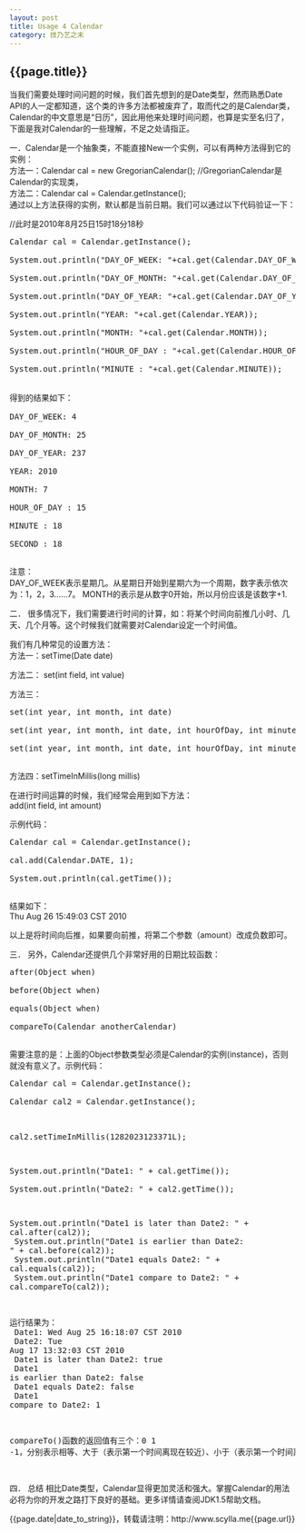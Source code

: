 ```yaml
---
layout: post
title: Usage 4 Calendar
category: 技乃艺之末
---
```

<h2>{{page.title}}</h2>
<p>当我们需要处理时间问题的时候，我们首先想到的是Date类型，然而熟悉Date API的人一定都知道，这个类的许多方法都被废弃了，取而代之的是Calendar类，Calendar的中文意思是“日历”，因此用他来处理时间问题，也算是实至名归了，下面是我对Calendar的一些理解，不足之处请指正。</p>

<p>一．Calendar是一个抽象类，不能直接New一个实例，可以有两种方法得到它的实例：</br>
方法一：Calendar cal = new GregorianCalendar(); //GregorianCalendar是Calendar的实现类，</br>
方法二：Calendar cal = Calendar.getInstance();</br>
通过以上方法获得的实例，默认都是当前日期。我们可以通过以下代码验证一下：</br>

//此时是2010年8月25日15时18分18秒</br>
<pre>
Calendar cal = Calendar.getInstance();</br>
System.out.println("DAY_OF_WEEK: "+cal.get(Calendar.DAY_OF_WEEK));</br>
System.out.println("DAY_OF_MONTH: "+cal.get(Calendar.DAY_OF_MONTH));</br>
System.out.println("DAY_OF_YEAR: "+cal.get(Calendar.DAY_OF_YEAR));</br>
System.out.println("YEAR: "+cal.get(Calendar.YEAR));</br>
System.out.println("MONTH: "+cal.get(Calendar.MONTH));</br>
System.out.println("HOUR_OF_DAY : "+cal.get(Calendar.HOUR_OF_DAY));</br>
System.out.println("MINUTE : "+cal.get(Calendar.MINUTE));	 System.out.println("SECOND : "+cal.get(Calendar.SECOND));</br>

得到的结果如下：</br>
DAY_OF_WEEK: 4</br>
DAY_OF_MONTH: 25</br>
DAY_OF_YEAR: 237</br>
YEAR: 2010</br>
MONTH: 7</br>
HOUR_OF_DAY : 15</br>
MINUTE : 18</br>
SECOND : 18</br>
</pre>
注意：</br>
DAY_OF_WEEK表示星期几。从星期日开始到星期六为一个周期，数字表示依次为：1，2，3……7。
MONTH的表示是从数字0开始，所以月份应该是该数字+1.</p>

<p>二． 很多情况下，我们需要进行时间的计算，如：将某个时间向前推几小时、几天、几个月等。这个时候我们就需要对Calendar设定一个时间值。

我们有几种常见的设置方法：</br>
方法一：setTime(Date date)</br>

方法二：
set(int field, int value)</br>

方法三：</br>
<pre>
set(int year, int month, int date)</br>
set(int year, int month, int date, int hourOfDay, int minute)</br>
set(int year, int month, int date, int hourOfDay, int minute, int second)</br>
</pre>
方法四：setTimeInMillis(long millis)</br>

在进行时间运算的时候，我们经常会用到如下方法：</br>
add(int field, int amount)</br>

示例代码：</br>
<pre>
Calendar cal = Calendar.getInstance();</br>
cal.add(Calendar.DATE, 1);</br>
System.out.println(cal.getTime());</br>
</pre>
结果如下：</br>
Thu Aug 26 15:49:03 CST 2010</br>

以上是将时间向后推，如果要向前推，将第二个参数（amount）改成负数即可。</p>

<p>三． 另外，Calendar还提供几个非常好用的日期比较函数：</br>
<pre>
after(Object when)</br>
before(Object when)</br>
equals(Object when)</br>
compareTo(Calendar anotherCalendar)</br>
</pre>
需要注意的是：上面的Object参数类型必须是Calendar的实例(instance)，否则就没有意义了。示例代码：</br>
<pre>
Calendar cal = Calendar.getInstance();</br>
Calendar cal2 = Calendar.getInstance();</br>

cal2.setTimeInMillis(1282023123371L);</br>

System.out.println("Date1: " + cal.getTime());</br>
System.out.println("Date2: " + cal2.getTime());</br>

System.out.println("Date1 is later than Date2: " + cal.after(cal2));</br>
System.out.println("Date1 is earlier than Date2: " + cal.before(cal2));</br>
System.out.println("Date1 equals Date2: " + cal.equals(cal2));</br>
System.out.println("Date1 compare to Date2: " + cal.compareTo(cal2));</br>

运行结果为：</br>
Date1: Wed Aug 25 16:18:07 CST 2010</br>
Date2: Tue Aug 17 13:32:03 CST 2010</br>
Date1 is later than Date2: true</br>
Date1 is earlier than Date2: false</br>
Date1 equals Date2: false</br>
Date1 compare to Date2: 1</br>

compareTo()函数的返回值有三个：0 1 -1，分别表示相等、大于（表示第一个时间离现在较近）、小于（表示第一个时间离现在较远）。</p>
</pre>
<p>四． 总结
相比Date类型，Calendar显得更加灵活和强大。掌握Calendar的用法必将为你的开发之路打下良好的基础。更多详情请查阅JDK1.5帮助文档。
</p>
<p>{{page.date|date_to_string}}，转载请注明：http://www.scylla.me{{page.url}}</p>
